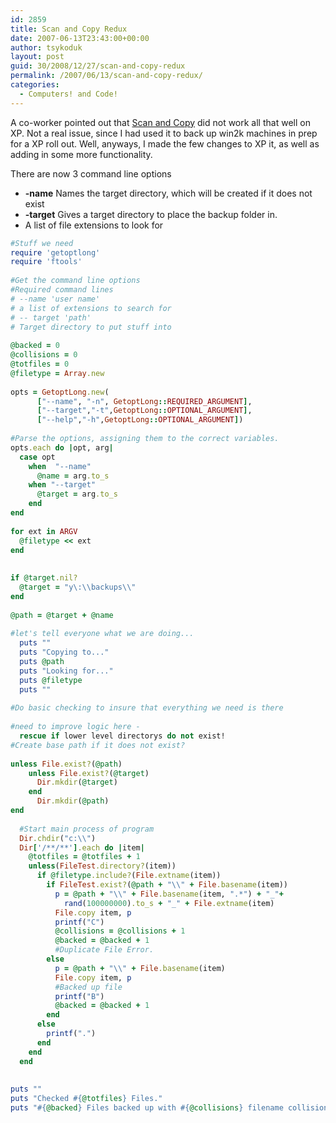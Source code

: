 ```yaml
---
id: 2859
title: Scan and Copy Redux
date: 2007-06-13T23:43:00+00:00
author: tsykoduk
layout: post
guid: 30/2008/12/27/scan-and-copy-redux
permalink: /2007/06/13/scan-and-copy-redux/
categories:
  - Computers! and Code!
---
```

<p>A co-worker pointed out that <a href="https://greg.nokes.name/2007/4/3/scan-and-copy/">Scan and Copy</a> did not work all that well on XP. Not a real issue, since I had used it to back up win2k machines in prep for a XP roll out. Well, anyways, I made the few changes to XP it, as well as adding in some more functionality.</p>

<!--more-->

<p>There are now 3 command line options</p>

<ul>
  <li><b>-name</b> Names the target directory, which will be created if it does not exist</li>
  <li><b>-target</b> Gives a target directory to place the backup folder in.</li>
  <li> A list of file extensions to look for</li>
</ul>

```ruby
#Stuff we need
require 'getoptlong'
require 'ftools'
 
#Get the command line options
#Required command lines
# --name 'user name'
# a list of extensions to search for
# -- target 'path'
# Target directory to put stuff into
 
@backed = 0
@collisions = 0
@totfiles = 0
@filetype = Array.new
 
opts = GetoptLong.new(
      ["--name", "-n", GetoptLong::REQUIRED_ARGUMENT],
      ["--target","-t",GetoptLong::OPTIONAL_ARGUMENT],
      ["--help","-h",GetoptLong::OPTIONAL_ARGUMENT])
 
#Parse the options, assigning them to the correct variables.
opts.each do |opt, arg|
  case opt
    when  "--name"
      @name = arg.to_s
    when "--target"
      @target = arg.to_s
    end
end
 
for ext in ARGV
  @filetype << ext
end
 
 
if @target.nil?
  @target = "y\:\\backups\\"
end
 
@path = @target + @name
 
#let's tell everyone what we are doing...
  puts ""
  puts "Copying to..."
  puts @path
  puts "Looking for..."
  puts @filetype
  puts ""
 
#Do basic checking to insure that everything we need is there
 
#need to improve logic here - 
  rescue if lower level directorys do not exist!
#Create base path if it does not exist?
 
unless File.exist?(@path)
    unless File.exist?(@target)
      Dir.mkdir(@target)
    end
      Dir.mkdir(@path)
end
 
  #Start main process of program
  Dir.chdir("c:\\")
  Dir['/**/**'].each do |item|
    @totfiles = @totfiles + 1
    unless(FileTest.directory?(item))
      if @filetype.include?(File.extname(item))
        if FileTest.exist?(@path + "\\" + File.basename(item))
          p = @path + "\\" + File.basename(item, ".*") + "_"+ 
            rand(100000000).to_s + "_" + File.extname(item)
          File.copy item, p
          printf("C")
          @collisions = @collisions + 1
          @backed = @backed + 1
          #Duplicate File Error.
        else
          p = @path + "\\" + File.basename(item)
          File.copy item, p
          #Backed up file
          printf("B")
          @backed = @backed + 1
        end
      else
        printf(".")
      end
    end
  end
 
 
puts ""
puts "Checked #{@totfiles} Files."
puts "#{@backed} Files backed up with #{@collisions} filename collisions"
```